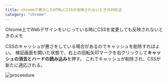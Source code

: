 ```yaml
---
title: chromeで表示したHTMLにCSSが反映されないときの対処法
category: "chrome"
---
```


Chrome上でWebデザインをいじっている時にCSSを変更しても反映されないときのメモ

CSSのキャッシュが悪さをしている場合があるのでキャッシュを削除すればよい。
検証画面を開いた状態で、右上の回転矢印マークを右クリックして**キャッシュの消去とハードの読み込み**を押す。
これでキャッシュが削除され、CSSが新たに適応される。

![proceedure](https://kudoa-image-store.s3-ap-northeast-1.amazonaws.com/basic-web/%E3%82%B9%E3%82%AF%E3%83%AA%E3%83%BC%E3%83%B3%E3%82%B7%E3%83%A7%E3%83%83%E3%83%88+2020-03-23+21.47.57.png)